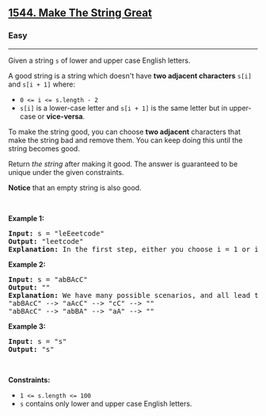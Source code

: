 <h2><a href="https://leetcode.com/problems/make-the-string-great/">1544. Make The String Great</a></h2><h3>Easy</h3><hr><div style="user-select: auto;"><p style="user-select: auto;">Given a string <code style="user-select: auto;">s</code> of lower and upper case English letters.</p>

<p style="user-select: auto;">A good string is a string which doesn't have <strong style="user-select: auto;">two adjacent characters</strong> <code style="user-select: auto;">s[i]</code> and <code style="user-select: auto;">s[i + 1]</code> where:</p>

<ul style="user-select: auto;">
	<li style="user-select: auto;"><code style="user-select: auto;">0 &lt;= i &lt;= s.length - 2</code></li>
	<li style="user-select: auto;"><code style="user-select: auto;">s[i]</code> is a lower-case letter and <code style="user-select: auto;">s[i + 1]</code> is the same letter but in upper-case or <strong style="user-select: auto;">vice-versa</strong>.</li>
</ul>

<p style="user-select: auto;">To make the string good, you can choose <strong style="user-select: auto;">two adjacent</strong> characters that make the string bad and remove them. You can keep doing this until the string becomes good.</p>

<p style="user-select: auto;">Return <em style="user-select: auto;">the string</em> after making it good. The answer is guaranteed to be unique under the given constraints.</p>

<p style="user-select: auto;"><strong style="user-select: auto;">Notice</strong> that an empty string is also good.</p>

<p style="user-select: auto;">&nbsp;</p>
<p style="user-select: auto;"><strong class="example" style="user-select: auto;">Example 1:</strong></p>

<pre style="position: relative; user-select: auto;"><strong style="user-select: auto;">Input:</strong> s = "leEeetcode"
<strong style="user-select: auto;">Output:</strong> "leetcode"
<strong style="user-select: auto;">Explanation:</strong> In the first step, either you choose i = 1 or i = 2, both will result "leEeetcode" to be reduced to "leetcode".
<div class="open_grepper_editor" title="Edit &amp; Save To Grepper" style="user-select: auto;"></div></pre>

<p style="user-select: auto;"><strong class="example" style="user-select: auto;">Example 2:</strong></p>

<pre style="position: relative; user-select: auto;"><strong style="user-select: auto;">Input:</strong> s = "abBAcC"
<strong style="user-select: auto;">Output:</strong> ""
<strong style="user-select: auto;">Explanation:</strong> We have many possible scenarios, and all lead to the same answer. For example:
"abBAcC" --&gt; "aAcC" --&gt; "cC" --&gt; ""
"abBAcC" --&gt; "abBA" --&gt; "aA" --&gt; ""
<div class="open_grepper_editor" title="Edit &amp; Save To Grepper" style="user-select: auto;"></div></pre>

<p style="user-select: auto;"><strong class="example" style="user-select: auto;">Example 3:</strong></p>

<pre style="position: relative; user-select: auto;"><strong style="user-select: auto;">Input:</strong> s = "s"
<strong style="user-select: auto;">Output:</strong> "s"
<div class="open_grepper_editor" title="Edit &amp; Save To Grepper" style="user-select: auto;"></div></pre>

<p style="user-select: auto;">&nbsp;</p>
<p style="user-select: auto;"><strong style="user-select: auto;">Constraints:</strong></p>

<ul style="user-select: auto;">
	<li style="user-select: auto;"><code style="user-select: auto;">1 &lt;= s.length &lt;= 100</code></li>
	<li style="user-select: auto;"><code style="user-select: auto;">s</code> contains only lower and upper case English letters.</li>
</ul>
</div>